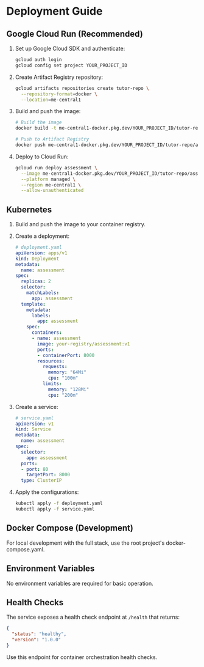 # Deployment Guide

## Google Cloud Run (Recommended)

1. Set up Google Cloud SDK and authenticate:
   ```bash
   gcloud auth login
   gcloud config set project YOUR_PROJECT_ID
   ```

2. Create Artifact Registry repository:
   ```bash
   gcloud artifacts repositories create tutor-repo \
     --repository-format=docker \
     --location=me-central1
   ```

3. Build and push the image:
   ```bash
   # Build the image
   docker build -t me-central1-docker.pkg.dev/YOUR_PROJECT_ID/tutor-repo/assessment:v1 .
   
   # Push to Artifact Registry
   docker push me-central1-docker.pkg.dev/YOUR_PROJECT_ID/tutor-repo/assessment:v1
   ```

4. Deploy to Cloud Run:
   ```bash
   gcloud run deploy assessment \
     --image me-central1-docker.pkg.dev/YOUR_PROJECT_ID/tutor-repo/assessment:v1 \
     --platform managed \
     --region me-central1 \
     --allow-unauthenticated
   ```

## Kubernetes

1. Build and push the image to your container registry.

2. Create a deployment:
   ```yaml
   # deployment.yaml
   apiVersion: apps/v1
   kind: Deployment
   metadata:
     name: assessment
   spec:
     replicas: 2
     selector:
       matchLabels:
         app: assessment
     template:
       metadata:
         labels:
           app: assessment
       spec:
         containers:
         - name: assessment
           image: your-registry/assessment:v1
           ports:
           - containerPort: 8000
           resources:
             requests:
               memory: "64Mi"
               cpu: "100m"
             limits:
               memory: "128Mi"
               cpu: "200m"
   ```

3. Create a service:
   ```yaml
   # service.yaml
   apiVersion: v1
   kind: Service
   metadata:
     name: assessment
   spec:
     selector:
       app: assessment
     ports:
     - port: 80
       targetPort: 8000
     type: ClusterIP
   ```

4. Apply the configurations:
   ```bash
   kubectl apply -f deployment.yaml
   kubectl apply -f service.yaml
   ```

## Docker Compose (Development)

For local development with the full stack, use the root project's docker-compose.yaml.

## Environment Variables

No environment variables are required for basic operation.

## Health Checks

The service exposes a health check endpoint at `/health` that returns:
```json
{
  "status": "healthy",
  "version": "1.0.0"
}
```

Use this endpoint for container orchestration health checks. 
